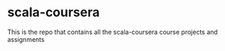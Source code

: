 scala-coursera
==============

This is the repo that contains all the scala-coursera course projects and assignments
